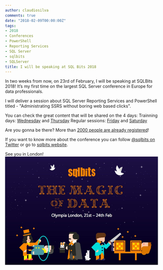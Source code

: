 ```yaml
---
author: claudiosilva
comments: true
date: "2018-02-09T00:00:00Z"
tags:
- 2018
- Conferences
- PowerShell
- Reporting Services
- SQL Server
- sqlbits
- SQLServer
title: I will be speaking at SQL Bits 2018
---
```

In two weeks from now, on 23rd of February, I will be speaking at SQLBits 2018!
It’s my first time on the largest SQL Server conference in Europe for data professionals.

I will deliver a session about SQL Server Reporting Services and PowerShell titled - "Administrating SSRS without boring web based clicks".

You can check the great content that will be shared on the 4 days:
Trainning days: [Wednesday](http://sqlbits.com/information/event17/schedule?20180221) and [Thursday](http://sqlbits.com/information/event17/schedule?20180222)
Regular sessions: [Friday](http://sqlbits.com/information/event17/schedule?20180223) and [Saturday](http://sqlbits.com/information/event17/schedule?20180224)

Are you gonna be there? More than [2000 people are already registered](https://twitter.com/SQLBits/status/960889124415791104)!

If you want to know more about the conference you can follow [@sqlbits on Twitter](https://twitter.com/SQLBits) or go to [sqlbits website](http://sqlbits.com).

See you in London!
![sqlbits2018_magic](/img/2018/02/sqlbits2018_magic.jpg)
